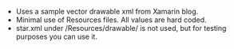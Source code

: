 + Uses a sample vector drawable xml from Xamarin blog.
+ Minimal use of Resources files. All values are hard coded.
+ star.xml under /Resources/drawable/ is not used, but for testing purposes you can use it.
